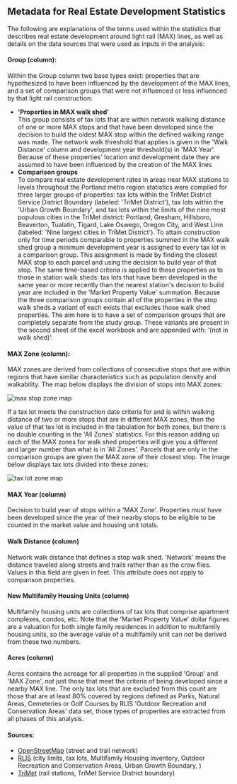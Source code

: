 ## Metadata for Real Estate Development Statistics
The following are explanations of the terms used within the statistics that describes real estate development around light rail (MAX) lines, as well as details on the data sources that were used as inputs in the analysis:

#### Group (column):
Within the Group column two base types exist: properties that are hypothesized to have been influenced by the development of the MAX lines, and a set of comparison groups that were not influenced or less influenced by that light rail construction:
* **'Properties in MAX walk shed'**  
This group consists of tax lots that are within network walking distance of one or more MAX stops and that have been developed since the decision to build the oldest MAX stop within the defined walking range was made.  The network walk threshold that applies is given in the 'Walk Distance' column and development year threshold(s) in 'MAX Year'.  Because of these properties' location and development date they are assumed to have been influenced by the creation of the MAX lines
* **Comparison groups**  
To compare real estate development rates in areas near MAX stations to levels throughout the Portland metro region statistics were compiled for three larger groups of properties: tax lots within the TriMet District Service District Boundary (labeled: 'TriMet District'), tax lots within the 'Urban Growth Boundary', and tax lots within the limits of the nine most populous cities in the TriMet district: Portland, Gresham, Hillsboro, Beaverton, Tualatin, Tigard, Lake Oswego, Oregon City, and West Linn (labeled: 'Nine largest cities in TriMet District').  To attain construction only for time periods comparable to properties summed in the MAX walk shed group a minimum development year is assigned to every tax lot in a comparison group.  This assignment is made by finding the closest MAX stop to each parcel and using the decision to build year of that stop.  The same time-based criteria is applied to these properties as to those in station walk sheds: tax lots that have been developed in the same year or more recently than the nearest station's decision to build year are included in the 'Market Property Value' summation.  Because the three comparison groups contain all of the properties in the stop walk sheds a variant of each exists that excludes those walk shed properties.  The aim here is to have a set of comparison groups that are completely separate from the study group.  These variants are present in the second sheet of the excel workbook and are appended with: '(not in walk shed)'.

#### MAX Zone (column):
MAX zones are derived from collections of consecutive stops that are within regions that have similar characteristics such as population density and walkability.  The map below displays the division of stops into MAX zones:

![max stop zone map](https://raw.githubusercontent.com/grant-humphries/dev-near-light-rail/master/documentation/png/max_zones_by_stop.png)

If a tax lot meets the construction date criteria for and is within walking distance of two or more stops that are in different MAX zones, then the value of that tax lot is included in the tabulation for both zones, but there is no double counting in the 'All Zones' statistics.  For this reason adding up each of the MAX zones for walk shed properties will give you a different and larger number than what is in 'All Zones'.  Parcels that are only in the comparison groups are given the MAX zone of their closest stop.  The image below displays tax lots divided into these zones:

![tax lot zone map](https://raw.githubusercontent.com/grant-humphries/dev-near-light-rail/master/documentation/png/comp_zones_half_mile_tm_dist.png)

#### MAX Year (column)
Decision to build year of stops within a 'MAX Zone'.  Properties must have been developed since the year of their nearby stops to be eligible to be counted in the market value and housing unit totals.

#### Walk Distance (column)
Network walk distance that defines a stop walk shed.  'Network' means the distance traveled along streets and trails rather than as the crow flies.  Values in this field are given in feet.  This attribute does not apply to comparison properties.

#### New Multifamily Housing Units (column)
Multifamily housing units are collections of tax lots that comprise apartment complexes, condos, etc.  Note that the 'Market Property Value' dollar figures are a valuation for both single family residences in addition to multifamily housing units, so the average value of a multifamily unit can *not* be derived from these two numbers.

#### Acres (column)
Acres contains the acreage for all properties in the supplied 'Group' and 'MAX Zone', *not* just those that meet the criteria of being developed since a nearby MAX line.  The only tax lots that are excluded from this count are those that are at least 80% covered by regions defined as Parks, Natural Areas, Cemeteries or Golf Courses by RLIS 'Outdoor Recreation and Conservation Areas' data set, those types of properties are extracted from all phases of this analysis.

#### Sources:
* [OpenStreetMap](osm.org) (street and trail network)
* [RLIS](http://rlisdiscovery.oregonmetro.gov/) (city limits, tax lots, Multifamily Housing Inventory, Outdoor Recreation and Conservation Areas, Urban Growth Boundary, )
* [TriMet](http://developer.trimet.org/gis/) (rail stations, TriMet Service District boundary)
